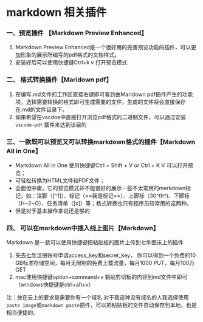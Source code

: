 # markdown 相关插件
### 一、预览插件 【Markdown Preview Enhanced】
   
   1. Markdown Preview Enhanced是一个很好用的完善预览功能的插件，可以更加形象的展示所编写的pdf格式的文档样式。
   2. 安装好后可以使用快捷键Ctrl+k v 打开预览模式

### 二、 格式转换插件【Maridown pdf】
   
   1. 在编写.md文件的工作区直接右键即可看到由Maridown pdf插件产生的功能项，选择需要转换的格式即可生成需要的文件，生成的文件将会直接保存在.md的文件目录下。
   2. 如果希望在vscdoe中直接打开浏览pdf格式的二进制文件，可以通过安装 `vscode-pdf` 插件来达到该目的
### 三、一款既可以预览又可以转换markdown格式的插件【Markdown All in One】
+ Markdown All in One 使用快捷键Ctrl + Shift + V or Ctrl + K V 可以打开预览；
+ 可轻松转换为HTML文件和PDF文件；
+ 全面但中庸，它的预览模式并不能很好的展示一些不太常用的merkdown标记，如：注脚（[^1]）、标记（==我是标记==）、上脚标（30^th^)、下脚标（H~2~O）、任务清单（[x]）等；格式转换也只有程序员较常用的这两种。
+ 但是对于基本操作来说还是够的

### 四、 可以在markdown中插入线上图片【Markdown】
Markdown 是一款可以使用快捷键把粘贴板的图片上传到七牛图床上的插件
1. 先去[七牛](http://www.qiniu.com/)注册账号申请access_key和secret_key， 你可以得到一个免费的10 GB标准存储空间，每月无限制的免费上载流量，每月1000 PUT，每月100万GET
2. mac使用快捷键option+command+v 黏贴剪切板的内容到md文件中即可（windows快捷键是ctrl+alt+v）

注：放在云上的要求是需要你有一个域名 对于我这种没有域名的人我选择使用`paste image`或`markdown paste`插件，可以把粘贴板的文件自动保存到本地，也是相当便捷的。
   
